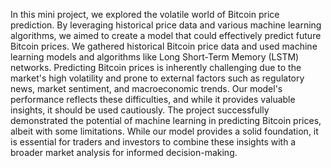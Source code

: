 In this mini project, we explored the volatile world of Bitcoin price prediction. 
By leveraging historical price data and various machine learning algorithms, we aimed to create a model that could effectively predict future Bitcoin prices.
We gathered historical Bitcoin price data and used machine learning models and algorithms like Long Short-Term Memory (LSTM) networks. 
Predicting Bitcoin prices is inherently challenging due to the market's high volatility and prone to external factors such as regulatory news, market sentiment, and macroeconomic trends. 
Our model's performance reflects these difficulties, and while it provides valuable insights, it should be used cautiously.
The project successfully demonstrated the potential of machine learning in predicting Bitcoin prices, albeit with some limitations. 
While our model provides a solid foundation, it is essential for traders and investors to combine these insights with a broader market analysis for informed decision-making.
